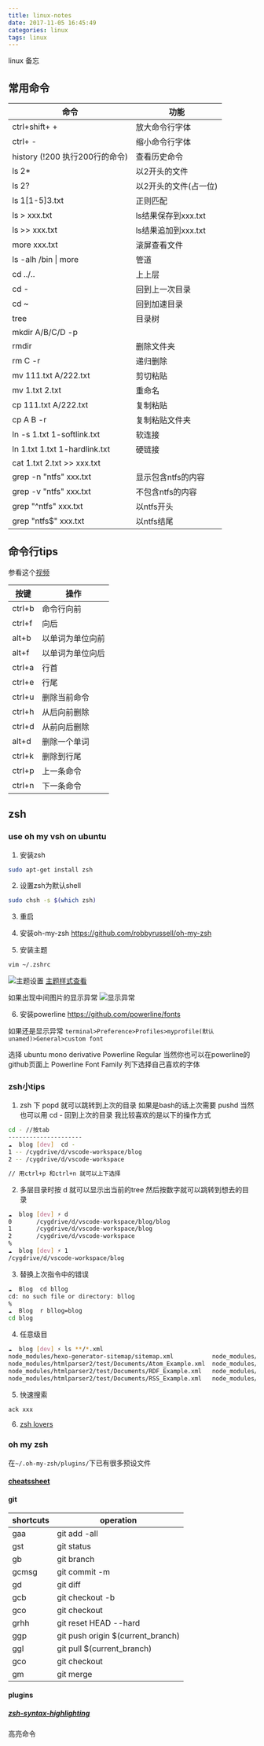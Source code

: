```yaml
---
title: linux-notes
date: 2017-11-05 16:45:49
categories: linux
tags: linux
---
```

linux 备忘
<!--more-->
## 常用命令
| 命令                           | 功能                  |
| ------------------------------ | --------------------- |
| ctrl+shift+ +                  | 放大命令行字体        |
| ctrl+ -                        | 缩小命令行字体        |
| history (!200 执行200行的命令) | 查看历史命令          |
| ls 2*                          | 以2开头的文件         |
| ls 2?                          | 以2开头的文件(占一位) |
| ls 1[1-5]3.txt                 | 正则匹配              |
| ls > xxx.txt                   | ls结果保存到xxx.txt   |
| ls >> xxx.txt                  | ls结果追加到xxx.txt   |
| more xxx.txt                   | 滚屏查看文件          |
| ls -alh /bin \| more           | 管道                  |
| cd ../..                       | 上上层                |
| cd -                           | 回到上一次目录        |
| cd ~                           | 回到加速目录          |
| tree                           | 目录树                |
| mkdir A/B/C/D -p               |                       |
| rmdir                          | 删除文件夹            |
| rm C -r                        | 递归删除              |
| mv 111.txt A/222.txt           | 剪切粘贴              |
| mv 1.txt 2.txt                 | 重命名                |
| cp 111.txt A/222.txt           | 复制粘贴              |
| cp A B -r                      | 复制粘贴文件夹        |
| ln -s 1.txt 1-softlink.txt     | 软连接                |
| ln 1.txt 1.txt 1-hardlink.txt  | 硬链接                |
| cat 1.txt 2.txt >> xxx.txt     |                       |
| grep -n "ntfs" xxx.txt         | 显示包含ntfs的内容    |
| grep -v "ntfs" xxx.txt         | 不包含ntfs的内容      |
| grep "^ntfs" xxx.txt           | 以ntfs开头            |
| grep "ntfs$" xxx.txt           | 以ntfs结尾            |

## 命令行tips
参看这个[视频](https://www.bilibili.com/video/av4337389/)

|  按键  |       操作       |
| ------ | ---------------- |
| ctrl+b | 命令行向前       |
| ctrl+f | 向后             |
| alt+b  | 以单词为单位向前 |
| alt+f  | 以单词为单位向后 |
| ctrl+a | 行首             |
| ctrl+e | 行尾             |
| ctrl+u | 删除当前命令     |
| ctrl+h | 从后向前删除     |
| ctrl+d | 从前向后删除     |
| alt+d  | 删除一个单词     |
| ctrl+k | 删除到行尾       |
| ctrl+p | 上一条命令       |
| ctrl+n | 下一条命令       |

## zsh

### use oh my vsh on ubuntu
1. 安装zsh
```bash
sudo apt-get install zsh
```
2. 设置zsh为默认shell
```bash
sudo chsh -s $(which zsh)
```
3. 重启

4. 安装oh-my-zsh https://github.com/robbyrussell/oh-my-zsh

5. 安装主题
```bash
vim ~/.zshrc
```
![主题设置](http://ou7k0sem6.bkt.clouddn.com/blog/171106/72gl35GKm9.png)
[主题样式查看](https://github.com/robbyrussell/oh-my-zsh/wiki/Themes)

如果出现中间图片的显示异常
![显示异常](http://ou7k0sem6.bkt.clouddn.com/blog/171106/FhBfGbgkAH.png)

6. 安装powerline https://github.com/powerline/fonts

如果还是显示异常
`terminal>Preference>Profiles>myprofile(默认unamed)>General>custom font`

选择 ubuntu mono derivative Powerline Regular 当然你也可以在powerline的github页面上 Powerline Font Family 列下选择自己喜欢的字体

### zsh小tips

1. zsh 下 popd 就可以跳转到上次的目录 如果是bash的话上次需要 pushd 当然也可以用 cd - 回到上次的目录 我比较喜欢的是以下的操作方式
```bash
cd - //按tab
---------------------
☁  blog [dev]  cd -
1 -- /cygdrive/d/vscode-workspace/blog
2 -- /cygdrive/d/vscode-workspace

// 用ctrl+p 和ctrl+n 就可以上下选择
```

2. 多层目录时按 d 就可以显示出当前的tree 然后按数字就可以跳转到想去的目录

```bash
☁  blog [dev] ⚡ d
0       /cygdrive/d/vscode-workspace/blog/blog
1       /cygdrive/d/vscode-workspace/blog
2       /cygdrive/d/vscode-workspace
%
☁  blog [dev] ⚡ 1
/cygdrive/d/vscode-workspace/blog
```
3. 替换上次指令中的错误
```bash
☁  Blog  cd bllog
cd: no such file or directory: bllog
%
☁  Blog  r bllog=blog
cd blog
```

4. 任意级目
```bash
☁  blog [dev] ⚡ ls **/*.xml
node_modules/hexo-generator-sitemap/sitemap.xml           node_modules/json-schema/draft-zyp-json-schema-03.xml             node_modules/stylus/node_modules/sax/examples/shopping.xml  public/sitemap.xml
node_modules/htmlparser2/test/Documents/Atom_Example.xml  node_modules/json-schema/draft-zyp-json-schema-04.xml             node_modules/stylus/node_modules/sax/examples/test.xml
node_modules/htmlparser2/test/Documents/RDF_Example.xml   node_modules/stylus/node_modules/sax/examples/big-not-pretty.xml  public/baidusitemap.xml
node_modules/htmlparser2/test/Documents/RSS_Example.xml   node_modules/stylus/node_modules/sax/examples/not-pretty.xml      public/search.xml
```
5. 快速搜索
```bash
ack xxx
```
6. [zsh lovers](https://grml.org/zsh/zsh-lovers.html)

### oh my zsh
在` ~/.oh-my-zsh/plugins/ `下已有很多预设文件

#### [cheatssheet](https://github.com/robbyrussell/oh-my-zsh/wiki/Cheatsheet)

#### git
| shortcuts | operation                         |
|-----------|-----------------------------------|
| gaa       | git add -all                      |
| gst       | git status                        |
| gb        | git branch                        |
| gcmsg     | git commit -m                     |
| gd        | git diff                          |
| gcb       | git checkout -b                   |
| gco       | git checkout                      |
| grhh      | git reset HEAD --hard             |
| ggp       | git push origin $(current_branch) |
| ggl       | git pull $(current_branch)        |
| gco       | git checkout                      |
| gm        | git merge                         |

#### plugins

##### [zsh-syntax-highlighting](https://github.com/zsh-users/zsh-syntax-highlighting)
高亮命令